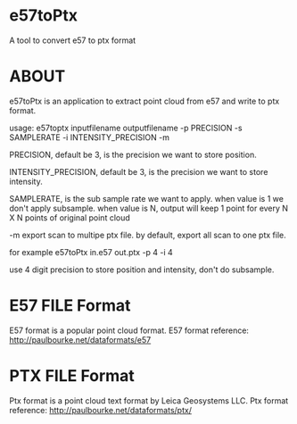 # e57toPtx
A tool to convert e57 to ptx format

ABOUT
================================================================================
e57toPtx is an application to extract point cloud from e57 and write to ptx format.


usage:
e57toptx inputfilename outputfilename -p PRECISION -s SAMPLERATE -i INTENSITY_PRECISION -m

PRECISION, default be 3, is the precision we want to store position.

INTENSITY_PRECISION, default be 3, is the precision we want to store intensity.

SAMPLERATE, is the sub sample rate we want to apply.
when value is 1 we don't apply subsample.
when value is N, output will keep 1 point for every N X N points of original point cloud

-m export scan to multipe ptx file. by default, export all scan to one ptx file.

for example
e57toPtx in.e57 out.ptx -p 4 -i 4

use 4 digit precision to store position and intensity, don't do subsample.

E57 FILE Format
================================================================================
E57 format is a popular point cloud format.
E57 format reference:
http://paulbourke.net/dataformats/e57

PTX FILE Format
================================================================================
Ptx format is a point cloud text format by Leica Geosystems LLC.
Ptx format reference:
http://paulbourke.net/dataformats/ptx/

